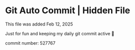 # Git Auto Commit | Hidden File

This file was added Feb 12, 2025

Just for fun and keeping my daily git commit active 🤪

commit number: 527767
